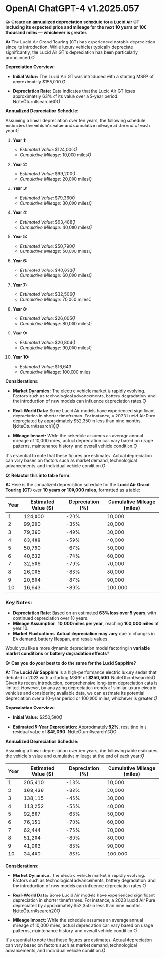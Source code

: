 # OpenAI ChatGPT-4 v1.2025.057

**Q: Create an annualized depreciation schedule for a Lucid Air GT including its expected price and mileage for the next 10 years or 100 thousand miles — whichever is greater.**

**A:** The Lucid Air Grand Touring (GT) has experienced notable depreciation since its introduction. While luxury vehicles typically depreciate significantly, the Lucid Air GT's depreciation has been particularly pronounced.

**Depreciation Overview:**

- **Initial Value:** The Lucid Air GT was introduced with a starting MSRP of approximately $155,000.

- **Depreciation Rate:** Data indicates that the Lucid Air GT loses approximately 63% of its value over a 5-year period. citeturn0search6

**Annualized Depreciation Schedule:**

Assuming a linear depreciation over ten years, the following schedule estimates the vehicle's value and cumulative mileage at the end of each year:

1. **Year 1:**
   - *Estimated Value:* $124,000
   - *Cumulative Mileage:* 10,000 miles

2. **Year 2:**
   - *Estimated Value:* $99,200
   - *Cumulative Mileage:* 20,000 miles

3. **Year 3:**
   - *Estimated Value:* $79,360
   - *Cumulative Mileage:* 30,000 miles

4. **Year 4:**
   - *Estimated Value:* $63,488
   - *Cumulative Mileage:* 40,000 miles

5. **Year 5:**
   - *Estimated Value:* $50,790
   - *Cumulative Mileage:* 50,000 miles

6. **Year 6:**
   - *Estimated Value:* $40,632
   - *Cumulative Mileage:* 60,000 miles

7. **Year 7:**
   - *Estimated Value:* $32,506
   - *Cumulative Mileage:* 70,000 miles

8. **Year 8:**
   - *Estimated Value:* $26,005
   - *Cumulative Mileage:* 80,000 miles

9. **Year 9:**
   - *Estimated Value:* $20,804
   - *Cumulative Mileage:* 90,000 miles

10. **Year 10:**
    - *Estimated Value:* $16,643
    - *Cumulative Mileage:* 100,000 miles

**Considerations:**

- **Market Dynamics:** The electric vehicle market is rapidly evolving. Factors such as technological advancements, battery degradation, and the introduction of new models can influence depreciation rates.

- **Real-World Data:** Some Lucid Air models have experienced significant depreciation in shorter timeframes. For instance, a 2023 Lucid Air Pure depreciated by approximately $52,350 in less than nine months. citeturn0search1

- **Mileage Impact:** While the schedule assumes an average annual mileage of 10,000 miles, actual depreciation can vary based on usage patterns, maintenance history, and overall vehicle condition.

It's essential to note that these figures are estimates. Actual depreciation can vary based on factors such as market demand, technological advancements, and individual vehicle condition. 

**Q: Refactor this into table form.**

**A:** Here is the annualized depreciation schedule for the **Lucid Air Grand Touring (GT)** over **10 years or 100,000 miles**, formatted as a table:

| Year | Estimated Value ($) | Depreciation (%) | Cumulative Mileage (miles) |
|------|---------------------|------------------|---------------------------|
| 1    | 124,000            | -20%             | 10,000                    |
| 2    | 99,200             | -36%             | 20,000                    |
| 3    | 79,360             | -49%             | 30,000                    |
| 4    | 63,488             | -59%             | 40,000                    |
| 5    | 50,790             | -67%             | 50,000                    |
| 6    | 40,632             | -74%             | 60,000                    |
| 7    | 32,506             | -79%             | 70,000                    |
| 8    | 26,005             | -83%             | 80,000                    |
| 9    | 20,804             | -87%             | 90,000                    |
| 10   | 16,643             | -89%             | 100,000                   |

### **Key Notes:**
- **Depreciation Rate**: Based on an estimated **63% loss over 5 years**, with continued depreciation over 10 years.
- **Mileage Assumption**: **10,000 miles per year**, reaching **100,000 miles** at year 10.
- **Market Fluctuations**: **Actual depreciation may vary** due to changes in EV demand, battery lifespan, and resale values.

Would you like a more dynamic depreciation model factoring in **variable market conditions** or **battery degradation effects**?

**Q: Can you do your best to do the same for the Lucid Sapphire?**

**A:** The **Lucid Air Sapphire** is a high-performance electric luxury sedan that debuted in 2023 with a starting MSRP of **$250,500**. citeturn0search5 Given its recent introduction, comprehensive long-term depreciation data is limited. However, by analyzing depreciation trends of similar luxury electric vehicles and considering available data, we can estimate its potential depreciation over a 10-year period or 100,000 miles, whichever is greater.

**Depreciation Overview:**

- **Initial Value:** $250,500

- **Estimated 5-Year Depreciation:** Approximately **82%**, resulting in a residual value of **$45,090**. citeturn0search13

**Annualized Depreciation Schedule:**

Assuming a linear depreciation over ten years, the following table estimates the vehicle's value and cumulative mileage at the end of each year:

| Year | Estimated Value ($) | Depreciation (%) | Cumulative Mileage (miles) |
|------|---------------------|------------------|---------------------------|
| 1    | 205,410             | -18%             | 10,000                    |
| 2    | 168,436             | -33%             | 20,000                    |
| 3    | 138,115             | -45%             | 30,000                    |
| 4    | 113,252             | -55%             | 40,000                    |
| 5    | 92,867              | -63%             | 50,000                    |
| 6    | 76,151              | -70%             | 60,000                    |
| 7    | 62,444              | -75%             | 70,000                    |
| 8    | 51,204              | -80%             | 80,000                    |
| 9    | 41,963              | -83%             | 90,000                    |
| 10   | 34,409              | -86%             | 100,000                   |

**Considerations:**

- **Market Dynamics:** The electric vehicle market is rapidly evolving. Factors such as technological advancements, battery degradation, and the introduction of new models can influence depreciation rates.

- **Real-World Data:** Some Lucid Air models have experienced significant depreciation in shorter timeframes. For instance, a 2023 Lucid Air Pure depreciated by approximately $52,350 in less than nine months. citeturn0search2

- **Mileage Impact:** While the schedule assumes an average annual mileage of 10,000 miles, actual depreciation can vary based on usage patterns, maintenance history, and overall vehicle condition.

It's essential to note that these figures are estimates. Actual depreciation can vary based on factors such as market demand, technological advancements, and individual vehicle condition. 
